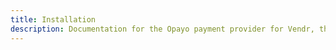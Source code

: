 ```yaml
---
title: Installation
description: Documentation for the Opayo payment provider for Vendr, the eCommerce solution for Umbraco v8+
---
```


<work-in-progress />